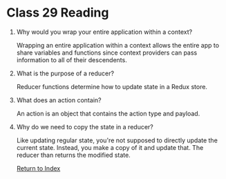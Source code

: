 # Class 29 Reading

1. Why would you wrap your entire application within a context?

   Wrapping an entire application within a context allows the entire app to share variables and functions since context providers can pass information to all of their descendents.

2. What is the purpose of a reducer?

   Reducer functions determine how to update state in a Redux store.

3. What does an action contain?

   An action is an object that contains the action type and payload.

4. Why do we need to copy the state in a reducer?

   Like updating regular state, you're not supposed to directly update the current state. Instead, you make a copy of it and update that. The reducer than returns the modified state.

   [Return to Index](index.md)
